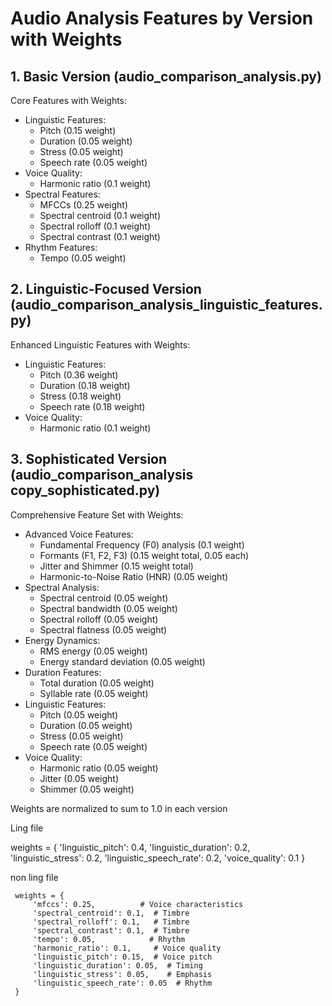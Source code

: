 # Audio Analysis Features by Version with Weights

## 1. Basic Version (audio_comparison_analysis.py)
Core Features with Weights:
- Linguistic Features:
  * Pitch (0.15 weight)
  * Duration (0.05 weight)
  * Stress (0.05 weight)
  * Speech rate (0.05 weight)
- Voice Quality:
  * Harmonic ratio (0.1 weight)
- Spectral Features:
  * MFCCs (0.25 weight)
  * Spectral centroid (0.1 weight)
  * Spectral rolloff (0.1 weight)
  * Spectral contrast (0.1 weight)
- Rhythm Features:
  * Tempo (0.05 weight)

## 2. Linguistic-Focused Version (audio_comparison_analysis_linguistic_features.py)
Enhanced Linguistic Features with Weights:
- Linguistic Features:
  * Pitch (0.36 weight)
  * Duration (0.18 weight)
  * Stress (0.18 weight)
  * Speech rate (0.18 weight)
- Voice Quality:
  * Harmonic ratio (0.1 weight)

## 3. Sophisticated Version (audio_comparison_analysis copy_sophisticated.py)
Comprehensive Feature Set with Weights:
- Advanced Voice Features:
  * Fundamental Frequency (F0) analysis (0.1 weight)
  * Formants (F1, F2, F3) (0.15 weight total, 0.05 each)
  * Jitter and Shimmer (0.15 weight total)
  * Harmonic-to-Noise Ratio (HNR) (0.05 weight)
- Spectral Analysis:
  * Spectral centroid (0.05 weight)
  * Spectral bandwidth (0.05 weight)
  * Spectral rolloff (0.05 weight)
  * Spectral flatness (0.05 weight)
- Energy Dynamics:
  * RMS energy (0.05 weight)
  * Energy standard deviation (0.05 weight)
- Duration Features:
  * Total duration (0.05 weight)
  * Syllable rate (0.05 weight)
- Linguistic Features:
  * Pitch (0.05 weight)
  * Duration (0.05 weight)
  * Stress (0.05 weight)
  * Speech rate (0.05 weight)
- Voice Quality:
  * Harmonic ratio (0.05 weight)
  * Jitter (0.05 weight)
  * Shimmer (0.05 weight)

Weights are normalized to sum to 1.0 in each version

Ling file     

weights = {
         'linguistic_pitch': 0.4,
         'linguistic_duration': 0.2,
         'linguistic_stress': 0.2,
         'linguistic_speech_rate': 0.2,
         'voice_quality': 0.1
     }




non ling file

     weights = {
         'mfccs': 0.25,          # Voice characteristics
         'spectral_centroid': 0.1,  # Timbre
         'spectral_rolloff': 0.1,   # Timbre
         'spectral_contrast': 0.1,  # Timbre
         'tempo': 0.05,            # Rhythm
         'harmonic_ratio': 0.1,     # Voice quality
         'linguistic_pitch': 0.15,  # Voice pitch
         'linguistic_duration': 0.05,  # Timing
         'linguistic_stress': 0.05,    # Emphasis
         'linguistic_speech_rate': 0.05  # Rhythm
     }